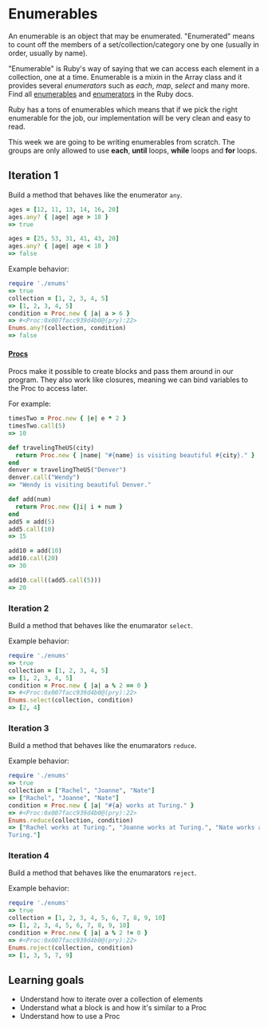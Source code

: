 # Enumerables

An enumerable is an object that may be enumerated. "Enumerated" means to count
off the members of a set/collection/category one by one (usually in order,
usually by name).

"Enumerable" is Ruby's way of saying that we can access each element in a
collection, one at a time. Enumerable is a mixin in the Array class and it
provides several _enumerators_ such as _each_, _map_, _select_ and many more.
Find all [enumerables](http://ruby-doc.org/core-2.3.0/Enumerable.html) and
[enumerators](http://ruby-doc.org/core-2.2.0/Enumerator.html) in the Ruby docs.

Ruby has a tons of enumerables which means that if we pick the right enumerable
for the job, our implementation will be very clean and easy to read.

This week we are going to be writing enumerables from scratch. The groups are
only allowed to use __each__, __until__ loops, __while__ loops and __for__
loops.

## Iteration 1

Build a method that behaves like the enumerator `any`.

```rb
ages = [12, 11, 13, 14, 16, 20]
ages.any? { |age| age > 18 }        
=> true

ages = [25, 53, 31, 41, 43, 20]
ages.any? { |age| age < 18 }        
=> false   
```

Example behavior:

```rb
require './enums'
=> true
collection = [1, 2, 3, 4, 5]
=> [1, 2, 3, 4, 5]
condition = Proc.new { |a| a > 6 }
=> #<Proc:0x007facc939d4b0@(pry):22>
Enums.any?(collection, condition)
=> false
```

#### [Procs](http://ruby-doc.org/core-2.3.0/Proc.html)

Procs make it possible to create blocks and pass them around in our program.
They also work like closures, meaning we can bind variables to the Proc to
access later.

For example:

```rb
timesTwo = Proc.new { |e| e * 2 }
timesTwo.call(5)
=> 10

def travelingTheUS(city)
  return Proc.new { |name| "#{name} is visiting beautiful #{city}." }
end
denver = travelingTheUS("Denver")
denver.call("Wendy")
=> "Wendy is visiting beautiful Denver."

def add(num)
  return Proc.new {|i| i + num }    
end
add5 = add(5)
add5.call(10)
=> 15

add10 = add(10)
add10.call(20)
=> 30

add10.call((add5.call(5)))
=> 20
```

### Iteration 2

Build a method that behaves like the enumarator `select`.

Example behavior:

```rb
require './enums'
=> true
collection = [1, 2, 3, 4, 5]
=> [1, 2, 3, 4, 5]
condition = Proc.new { |a| a % 2 == 0 }
=> #<Proc:0x007facc939d4b0@(pry):22>
Enums.select(collection, condition)
=> [2, 4]
```

### Iteration 3

Build a method that behaves like the enumarators `reduce`.

Example behavior:

```rb
require './enums'
=> true
collection = ["Rachel", "Joanne", "Nate"]
=> ["Rachel", "Joanne", "Nate"]
condition = Proc.new { |a| "#{a} works at Turing." }
=> #<Proc:0x007facc939d4b0@(pry):22>
Enums.reduce(collection, condition)
=> ["Rachel works at Turing.", "Joanne works at Turing.", "Nate works at
Turing."]
```

### Iteration 4

Build a method that behaves like the enumarators `reject`.

Example behavior:

```rb
require './enums'
=> true
collection = [1, 2, 3, 4, 5, 6, 7, 8, 9, 10]
=> [1, 2, 3, 4, 5, 6, 7, 8, 9, 10]
condition = Proc.new { |a| a % 2 != 0 }
=> #<Proc:0x007facc939d4b0@(pry):22>
Enums.reject(collection, condition)
=> [1, 3, 5, 7, 9]
```

## Learning goals

* Understand how to iterate over a collection of elements
* Understand what a block is and how it's similar to a Proc
* Understand how to use a Proc
